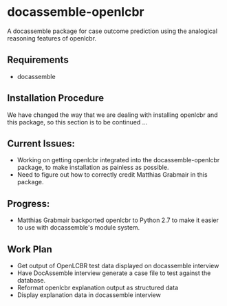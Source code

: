 # docassemble-openlcbr
A docassemble package for case outcome prediction using the analogical reasoning features of openlcbr.
## Requirements
* docassemble
## Installation Procedure
We have changed the way that we are dealing with installing openlcbr and this package, so this section is 
to be continued ...
## Current Issues:
* Working on getting openlcbr integrated into the docassemble-openlcbr package, to make installation as painless as possible.
* Need to figure out how to correctly credit Matthias Grabmair in this package.
## Progress:
* Matthias Grabmair backported openlcbr to Python 2.7 to make it easier to use with docassemble's module system.
## Work Plan
* Get output of OpenLCBR test data displayed on docassemble interview
* Have DocAssemble interview generate a case file to test against the database.
* Reformat openlcbr explanation output as structured data
* Display explanation data in docassemble interview
